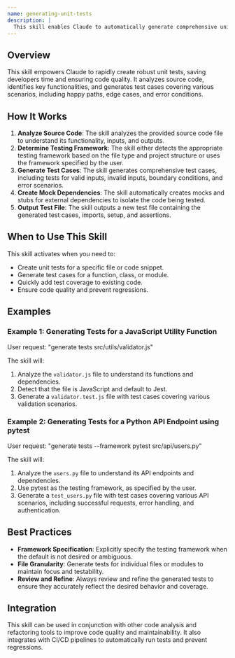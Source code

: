 ```yaml
---
name: generating-unit-tests
description: |
  This skill enables Claude to automatically generate comprehensive unit tests from source code. It is triggered when the user requests unit tests, test cases, or test suites for specific files or code snippets. The skill supports multiple testing frameworks including Jest, pytest, JUnit, and others, intelligently detecting the appropriate framework or using one specified by the user. Use this skill when the user asks to "generate tests", "create unit tests", or uses the shortcut "gut" followed by a file path.
---
```


## Overview

This skill empowers Claude to rapidly create robust unit tests, saving developers time and ensuring code quality. It analyzes source code, identifies key functionalities, and generates test cases covering various scenarios, including happy paths, edge cases, and error conditions.

## How It Works

1. **Analyze Source Code**: The skill analyzes the provided source code file to understand its functionality, inputs, and outputs.
2. **Determine Testing Framework**: The skill either detects the appropriate testing framework based on the file type and project structure or uses the framework specified by the user.
3. **Generate Test Cases**: The skill generates comprehensive test cases, including tests for valid inputs, invalid inputs, boundary conditions, and error scenarios.
4. **Create Mock Dependencies**: The skill automatically creates mocks and stubs for external dependencies to isolate the code being tested.
5. **Output Test File**: The skill outputs a new test file containing the generated test cases, imports, setup, and assertions.

## When to Use This Skill

This skill activates when you need to:
- Create unit tests for a specific file or code snippet.
- Generate test cases for a function, class, or module.
- Quickly add test coverage to existing code.
- Ensure code quality and prevent regressions.

## Examples

### Example 1: Generating Tests for a JavaScript Utility Function

User request: "generate tests src/utils/validator.js"

The skill will:
1. Analyze the `validator.js` file to understand its functions and dependencies.
2. Detect that the file is JavaScript and default to Jest.
3. Generate a `validator.test.js` file with test cases covering various validation scenarios.

### Example 2: Generating Tests for a Python API Endpoint using pytest

User request: "generate tests --framework pytest src/api/users.py"

The skill will:
1. Analyze the `users.py` file to understand its API endpoints and dependencies.
2. Use pytest as the testing framework, as specified by the user.
3. Generate a `test_users.py` file with test cases covering various API scenarios, including successful requests, error handling, and authentication.

## Best Practices

- **Framework Specification**: Explicitly specify the testing framework when the default is not desired or ambiguous.
- **File Granularity**: Generate tests for individual files or modules to maintain focus and testability.
- **Review and Refine**: Always review and refine the generated tests to ensure they accurately reflect the desired behavior and coverage.

## Integration

This skill can be used in conjunction with other code analysis and refactoring tools to improve code quality and maintainability. It also integrates with CI/CD pipelines to automatically run tests and prevent regressions.